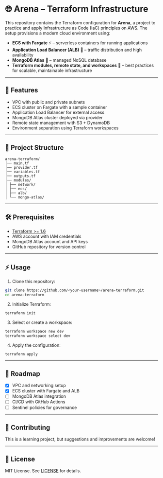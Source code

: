 # 🌐 Arena – Terraform Infrastructure

This repository contains the Terraform configuration for **Arena**, a project to practice and apply Infrastructure as Code (IaC) principles on AWS.
The setup provisions a modern cloud environment using:

- **ECS with Fargate** ⚡ – serverless containers for running applications
- **Application Load Balancer (ALB)** 🎯 – traffic distribution and high availability
- **MongoDB Atlas** 💽 – managed NoSQL database
- **Terraform modules, remote state, and workspaces** 📂 – best practices for scalable, maintainable infrastructure

---

## 🚀 Features
- VPC with public and private subnets
- ECS cluster on Fargate with a sample container
- Application Load Balancer for external access
- MongoDB Atlas cluster deployed via provider
- Remote state management with S3 + DynamoDB
- Environment separation using Terraform workspaces

---

## 📂 Project Structure
```
arena-terraform/
│── main.tf
│── provider.tf
│── variables.tf
│── outputs.tf
│── modules/
│ ├── network/
│ ├── ecs/
│ ├── alb/
│ └── mongo-atlas/
```

---

## 🛠️ Prerequisites
- [Terraform >= 1.6](https://developer.hashicorp.com/terraform/downloads)
- AWS account with IAM credentials
- MongoDB Atlas account and API keys
- GitHub repository for version control

---

## ⚡ Usage
1. Clone this repository:
 ```bash
 git clone https://github.com/<your-username>/arena-terraform.git
 cd arena-terraform
 ```

2. Initialize Terraform:
 ```bash
 terraform init
 ```

3. Select or create a workspace:
 ```bash
 terraform workspace new dev
 terraform workspace select dev
 ```

4. Apply the configuration:
 ```bash
 terraform apply
 ```

---

## 📌 Roadmap
- [x] VPC and networking setup
- [x] ECS cluster with Fargate and ALB
- [ ] MongoDB Atlas integration
- [ ] CI/CD with GitHub Actions
- [ ] Sentinel policies for governance

---

## 🤝 Contributing
This is a learning project, but suggestions and improvements are welcome!

---

## 📜 License
MIT License. See [LICENSE](./LICENSE) for details.
